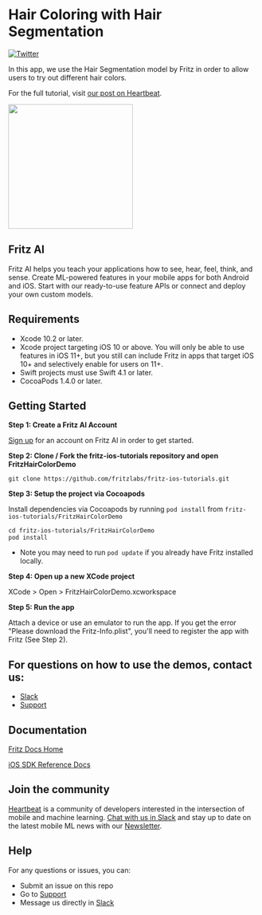 # Hair Coloring with Hair Segmentation

[![Twitter](https://img.shields.io/badge/twitter-@fritzlabs-blue.svg?style=flat)](http://twitter.com/fritzlabs)

In this app, we use the Hair Segmentation model by Fritz in order to allow users to try out different hair colors.

For the full tutorial, visit [our post on Heartbeat](https://heartbeat.fritz.ai/try-on-a-new-style-build-an-ios-app-to-change-your-hair-color-with-fritz-hair-segmentation-177324b077b3?utm_source=github&utm_campaign=fritz-ios-tutorials).

<img src="images/hair_seg_ios.jpg" width="250" />

## Fritz AI

Fritz AI helps you teach your applications how to see, hear, feel, think, and sense. Create ML-powered features in your mobile apps for both Android and iOS. Start with our ready-to-use feature APIs or connect and deploy your own custom models.

## Requirements

- Xcode 10.2 or later.
- Xcode project targeting iOS 10 or above. You will only be able to use features in iOS 11+, but you still can include Fritz in apps that target iOS 10+ and selectively enable for users on 11+.
- Swift projects must use Swift 4.1 or later.
- CocoaPods 1.4.0 or later.

## Getting Started

**Step 1: Create a Fritz AI Account**

[Sign up](https://app.fritz.ai/register?utm_source=github&utm_campaign=fritz-ios-tutorials) for an account on Fritz AI in order to get started.

**Step 2: Clone / Fork the fritz-ios-tutorials repository and open FritzHairColorDemo**

```
git clone https://github.com/fritzlabs/fritz-ios-tutorials.git
```

**Step 3: Setup the project via Cocoapods**

Install dependencies via Cocoapods by running `pod install` from `fritz-ios-tutorials/FritzHairColorDemo`

```
cd fritz-ios-tutorials/FritzHairColorDemo
pod install
```

- Note you may need to run `pod update` if you already have Fritz installed locally.

**Step 4: Open up a new XCode project**

XCode > Open > FritzHairColorDemo.xcworkspace

**Step 5: Run the app**

Attach a device or use an emulator to run the app. If you get the error "Please download the Fritz-Info.plist", you'll need to register the app with Fritz (See Step 2).

## For questions on how to use the demos, contact us:

- [Slack](https://fritz.ai/slack?utm_source=github&utm_campaign=fritz-ios-tutorials)
- [Support](https://support.fritz.ai/?utm_source=github&utm_campaign=fritz-ios-tutorials)

## Documentation

[Fritz Docs Home](https://docs.fritz.ai/?utm_source=github&utm_campaign=fritz-ios-tutorials)

[iOS SDK Reference Docs](https://docs.fritz.ai/iOS/latest/index.html?utm_source=github&utm_campaign=fritz-ios-tutorials)

## Join the community

[Heartbeat](https://heartbeat.fritz.ai/?utm_source=github&utm_campaign=fritz-ios-tutorials) is a community of developers interested in the intersection of mobile and machine learning. [Chat with us in Slack](https://fritz.ai/slack?utm_source=github&utm_campaign=fritz-ios-tutorials) and stay up to date on the latest mobile ML news with our [Newsletter](https://www.fritz.ai/newsletter?utm_source=github&utm_campaign=fritz-ios-tutorials).

## Help

For any questions or issues, you can:

- Submit an issue on this repo
- Go to [Support](https://support.fritz.ai/?utm_source=github&utm_campaign=fritz-ios-tutorials)
- Message us directly in [Slack](https://fritz.ai/slack?utm_source=github&utm_campaign=fritz-ios-tutorials)
